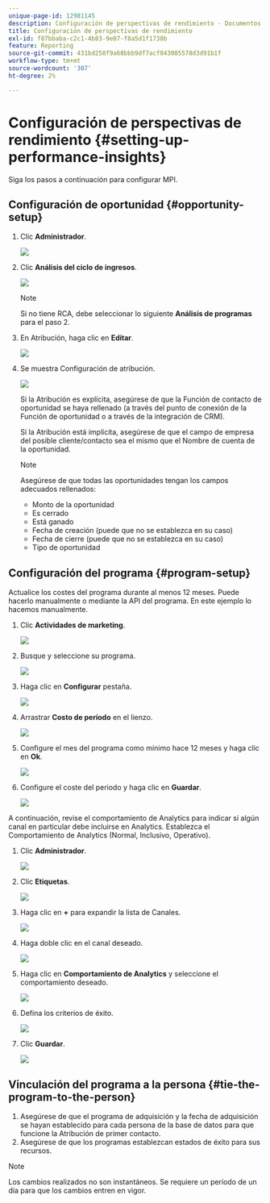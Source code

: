 ```yaml
---
unique-page-id: 12981145
description: Configuración de perspectivas de rendimiento - Documentos de Marketo - Documentación del producto
title: Configuración de perspectivas de rendimiento
exl-id: f87bbaba-c2c1-4b83-9e07-f8a5d1f1738b
feature: Reporting
source-git-commit: 431bd258f9a68bbb9df7acf043085578d3d91b1f
workflow-type: tm+mt
source-wordcount: '307'
ht-degree: 2%

---
```


# Configuración de perspectivas de rendimiento {#setting-up-performance-insights}

Siga los pasos a continuación para configurar MPI.

## Configuración de oportunidad {#opportunity-setup}

1. Clic **Administrador**.

   ![](assets/admin.png)

1. Clic **Análisis del ciclo de ingresos**.

   ![](assets/two-2.png)

   >[!NOTE]
   >
   >Si no tiene RCA, debe seleccionar lo siguiente **Análisis de programas** para el paso 2.

1. En Atribución, haga clic en **Editar**.

   ![](assets/three-1.png)

1. Se muestra Configuración de atribución.

   ![](assets/four-2.png)

   Si la Atribución es explícita, asegúrese de que la Función de contacto de oportunidad se haya rellenado (a través del punto de conexión de la Función de oportunidad o a través de la integración de CRM).

   Si la Atribución está implícita, asegúrese de que el campo de empresa del posible cliente/contacto sea el mismo que el Nombre de cuenta de la oportunidad.

   >[!NOTE]
   >
   >Asegúrese de que todas las oportunidades tengan los campos adecuados rellenados:
   >
   >* Monto de la oportunidad
   >* Es cerrado
   >* Está ganado
   >* Fecha de creación (puede que no se establezca en su caso)
   >* Fecha de cierre (puede que no se establezca en su caso)
   >* Tipo de oportunidad

## Configuración del programa {#program-setup}

Actualice los costes del programa durante al menos 12 meses. Puede hacerlo manualmente o mediante la API del programa. En este ejemplo lo hacemos manualmente.

1. Clic **Actividades de marketing**.

   ![](assets/ma.png)

1. Busque y seleccione su programa.

   ![](assets/select-program.png)

1. Haga clic en **Configurar** pestaña.

   ![](assets/setup-tab.png)

1. Arrastrar **Costo de período** en el lienzo.

   ![](assets/period-cost.png)

1. Configure el mes del programa como mínimo hace 12 meses y haga clic en **Ok**.

   ![](assets/set-period.png)

1. Configure el coste del periodo y haga clic en **Guardar**.

   ![](assets/set-cost.png)

A continuación, revise el comportamiento de Analytics para indicar si algún canal en particular debe incluirse en Analytics. Establezca el Comportamiento de Analytics (Normal, Inclusivo, Operativo).

1. Clic **Administrador**.

   ![](assets/admin.png)

1. Clic **Etiquetas**.

   ![](assets/tags.png)

1. Haga clic en **+** para expandir la lista de Canales.

   ![](assets/channel.png)

1. Haga doble clic en el canal deseado.

   ![](assets/channel-click.png)

1. Haga clic en **Comportamiento de Analytics** y seleccione el comportamiento deseado.

   ![](assets/edit-channel.png)

1. Defina los criterios de éxito.

   ![](assets/success.png)

1. Clic **Guardar**.

   ![](assets/save.png)

## Vinculación del programa a la persona {#tie-the-program-to-the-person}

1. Asegúrese de que el programa de adquisición y la fecha de adquisición se hayan establecido para cada persona de la base de datos para que funcione la Atribución de primer contacto.
1. Asegúrese de que los programas establezcan estados de éxito para sus recursos.

>[!NOTE]
>
>Los cambios realizados no son instantáneos. Se requiere un período de un día para que los cambios entren en vigor.
